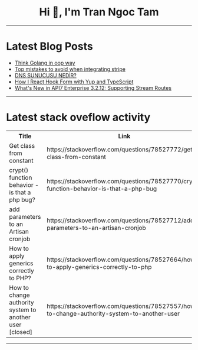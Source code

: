 <h1 align="center">Hi 👋, I'm Tran Ngoc Tam</h1>

---

# Latest Blog Posts 
<!-- BLOG-POST-LIST:START -->
- [Think Golang in oop way](https://dev.to/kingrayhan/think-golang-in-oop-way-1ki)
- [Top mistakes to avoid when integrating stripe](https://dev.to/softylines/top-mistakes-to-avoid-when-integrating-stripe-be8)
- [DNS SUNUCUSU NEDİR?](https://dev.to/kinem_duran/dns-sunucusu-nedir-2m3m)
- [How I React Hook Form with Yup and TypeScript](https://dev.to/dicky54putra/how-i-react-hook-form-with-yup-and-typescript-1hk7)
- [What&#39;s New in API7 Enterprise 3.2.12: Supporting Stream Routes](https://dev.to/api7/whats-new-in-api7-enterprise-3212-supporting-stream-routes-4oj6)
<!-- BLOG-POST-LIST:END -->

---

# Latest stack oveflow activity
<table>
  <tr><th>Title</th><th>Link</th></tr>
  <!-- STACKOVERFLOW:START --><tr><td>Get class from constant</td><td>https://stackoverflow.com/questions/78527772/get-class-from-constant</td></tr><tr><td>crypt&lpar;&rpar; function behavior - is that a php bug?</td><td>https://stackoverflow.com/questions/78527770/crypt-function-behavior-is-that-a-php-bug</td></tr><tr><td>add parameters to an Artisan cronjob</td><td>https://stackoverflow.com/questions/78527712/add-parameters-to-an-artisan-cronjob</td></tr><tr><td>How to apply generics correctly to PHP?</td><td>https://stackoverflow.com/questions/78527664/how-to-apply-generics-correctly-to-php</td></tr><tr><td>How to change authority system to another user [closed]</td><td>https://stackoverflow.com/questions/78527557/how-to-change-authority-system-to-another-user</td></tr><!-- STACKOVERFLOW:END -->
</table>

---


